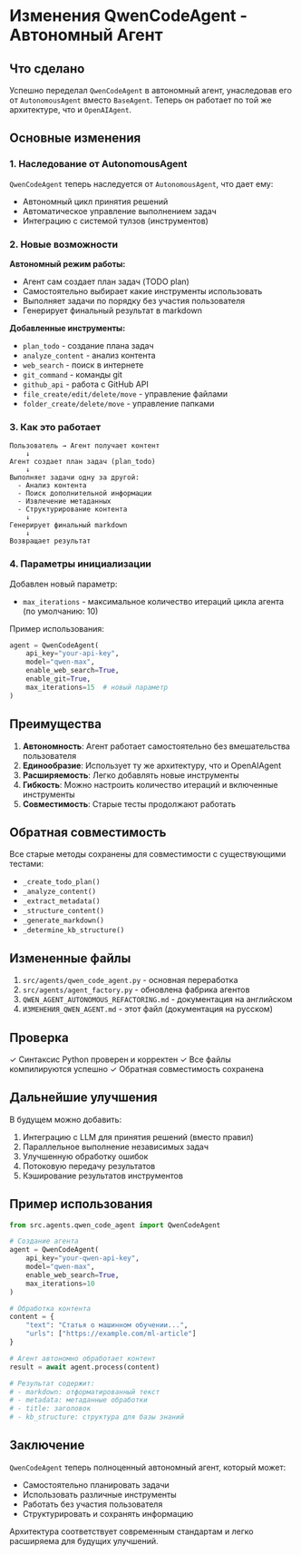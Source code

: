 # Изменения QwenCodeAgent - Автономный Агент

## Что сделано

Успешно переделал `QwenCodeAgent` в автономный агент, унаследовав его от `AutonomousAgent` вместо `BaseAgent`. Теперь он работает по той же архитектуре, что и `OpenAIAgent`.

## Основные изменения

### 1. Наследование от AutonomousAgent

`QwenCodeAgent` теперь наследуется от `AutonomousAgent`, что дает ему:
- Автономный цикл принятия решений
- Автоматическое управление выполнением задач
- Интеграцию с системой тулзов (инструментов)

### 2. Новые возможности

**Автономный режим работы:**
- Агент сам создает план задач (TODO plan)
- Самостоятельно выбирает какие инструменты использовать
- Выполняет задачи по порядку без участия пользователя
- Генерирует финальный результат в markdown

**Добавленные инструменты:**
- `plan_todo` - создание плана задач
- `analyze_content` - анализ контента
- `web_search` - поиск в интернете
- `git_command` - команды git
- `github_api` - работа с GitHub API
- `file_create/edit/delete/move` - управление файлами
- `folder_create/delete/move` - управление папками

### 3. Как это работает

```
Пользователь → Агент получает контент
    ↓
Агент создает план задач (plan_todo)
    ↓
Выполняет задачи одну за другой:
  - Анализ контента
  - Поиск дополнительной информации
  - Извлечение метаданных
  - Структурирование контента
    ↓
Генерирует финальный markdown
    ↓
Возвращает результат
```

### 4. Параметры инициализации

Добавлен новый параметр:
- `max_iterations` - максимальное количество итераций цикла агента (по умолчанию: 10)

Пример использования:
```python
agent = QwenCodeAgent(
    api_key="your-api-key",
    model="qwen-max",
    enable_web_search=True,
    enable_git=True,
    max_iterations=15  # новый параметр
)
```

## Преимущества

1. **Автономность**: Агент работает самостоятельно без вмешательства пользователя
2. **Единообразие**: Использует ту же архитектуру, что и OpenAIAgent
3. **Расширяемость**: Легко добавлять новые инструменты
4. **Гибкость**: Можно настроить количество итераций и включенные инструменты
5. **Совместимость**: Старые тесты продолжают работать

## Обратная совместимость

Все старые методы сохранены для совместимости с существующими тестами:
- `_create_todo_plan()`
- `_analyze_content()`
- `_extract_metadata()`
- `_structure_content()`
- `_generate_markdown()`
- `_determine_kb_structure()`

## Измененные файлы

1. `src/agents/qwen_code_agent.py` - основная переработка
2. `src/agents/agent_factory.py` - обновлена фабрика агентов
3. `QWEN_AGENT_AUTONOMOUS_REFACTORING.md` - документация на английском
4. `ИЗМЕНЕНИЯ_QWEN_AGENT.md` - этот файл (документация на русском)

## Проверка

✓ Синтаксис Python проверен и корректен
✓ Все файлы компилируются успешно
✓ Обратная совместимость сохранена

## Дальнейшие улучшения

В будущем можно добавить:
1. Интеграцию с LLM для принятия решений (вместо правил)
2. Параллельное выполнение независимых задач
3. Улучшенную обработку ошибок
4. Потоковую передачу результатов
5. Кэширование результатов инструментов

## Пример использования

```python
from src.agents.qwen_code_agent import QwenCodeAgent

# Создание агента
agent = QwenCodeAgent(
    api_key="your-qwen-api-key",
    model="qwen-max",
    enable_web_search=True,
    max_iterations=10
)

# Обработка контента
content = {
    "text": "Статья о машинном обучении...",
    "urls": ["https://example.com/ml-article"]
}

# Агент автономно обработает контент
result = await agent.process(content)

# Результат содержит:
# - markdown: отформатированный текст
# - metadata: метаданные обработки
# - title: заголовок
# - kb_structure: структура для базы знаний
```

## Заключение

`QwenCodeAgent` теперь полноценный автономный агент, который может:
- Самостоятельно планировать задачи
- Использовать различные инструменты
- Работать без участия пользователя
- Структурировать и сохранять информацию

Архитектура соответствует современным стандартам и легко расширяема для будущих улучшений.
